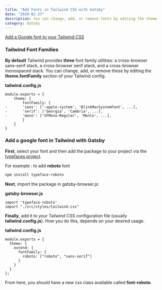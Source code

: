 ```yaml
---
title: "Add Fonts in Tailwind CSS with Gatsby"
date: "2020-02-27"
description: You can change, add, or remove fonts by editing the theme.fontFamily section of your Tailwind config.
category: Gatsby
---
```


[Add a Google font to your Tailwind CSS](https://scottw.com/blog/google-font-tailwind/)

### Tailwind Font Families
**By default** Tailwind provides **three** font family utilities: a cross-browser sans-serif stack, a cross-browser serif stack, and a cross-browser monospaced stack. You can change, add, or remove these by editing the **theme.fontFamily** section of your Tailwind config.

**tailwind.config.js**
```
module.exports = {
    theme: {
        fontFamily: {
-     	'sans': ['-apple-system', 'BlinkMacSystemFont', ...],
-     	'serif': ['Georgia', 'Cambria', ...],
-     	'mono': ['SFMono-Regular', 'Menlo', ...],
        }
    }
}
```

### Add a google font in Tailwind with Gatsby

**First**, select your font and then add the package to your project via the [typefaces project](https://github.com/KyleAMathews/typefaces).

For example : to add **roboto** font
```bash
npm install typeface-roboto
```
**Next**, import the package in gatsby-browser.js:

**gatsby-browser.js**
```
import 'typeface-roboto'
import "./src/styles/tailwind.css"
```

**Finally**, add it to your Tailwind CSS configuration file (usually **tailwind.config.js**). How you do this, depends on your desired usage.

**tailwind.config.js**
```
module.exports = {
  theme: {
    extend: {
      fontFamily: {
        roboto: ["roboto", "sans-serif"]
      }
    }
  }
};
```
From here, you should have a new css class available called **font-roboto**.


